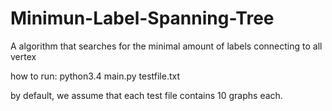 # Minimun-Label-Spanning-Tree
A algorithm that searches for the minimal amount of labels connecting to all vertex

how to run: 
	python3.4 main.py testfile.txt

by default, we assume that each test file contains 10 graphs each.
